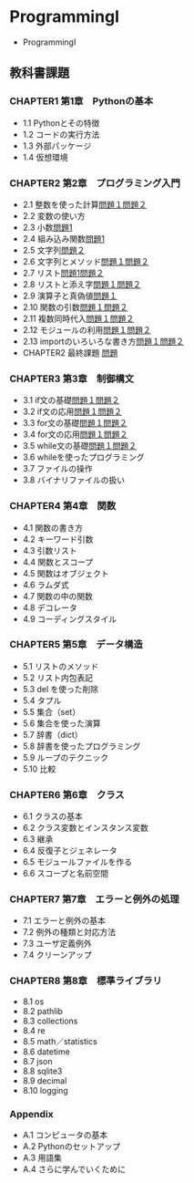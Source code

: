 # ProgrammingI
- ProgrammingI
## 教科書課題
### CHAPTER1 第1章　Pythonの基本
- 1.1 Pythonとその特徴
- 1.2 コードの実行方法
- 1.3 外部パッケージ
- 1.4 仮想環境
### CHAPTER2 第2章　プログラミング入門
- 2.1 整数を使った計算[問題１](./CHAPTER02/Q2_1_1.py)[問題２](./CHAPTER02/Q2_1_2.py)
- 2.2 変数の使い方
- 2.3 小数[問題1](./CHAPTER02/Q2_3_1.py)
- 2.4 組み込み関数[問題1](./CHAPTER02/Q2_4_1.py)
- 2.5 文字列[問題２](./CHAPTER02/Q2_5_2.py)
- 2.6 文字列とメソッド[問題１](./CHAPTER02/Q2_6_1.py)[問題２](./CHAPTER02/Q2_6_2.py)
- 2.7 リスト[問題1](./CHAPTER02/Q2_7_1.py)[問題２](./CHAPTER02/Q2_7_2.py)
- 2.8 リストと添え字[問題１](./CHAPTER02/Q2_8_1.py)[問題２](./CHAPTER02/Q2_8_2.py)
- 2.9 演算子と真偽値[問題１](./CHAPTER02/Q2_9_1.py)
- 2.10 関数の引数[問題１](./CHAPTER02/Q2_10_1.py)[問題２](./CHAPTER02/Q2_10_2.py)
- 2.11 複数同時代入[問題１](./CHAPTER02/Q2_11_1.py)[問題２](./CHAPTER02/Q2_11_2.py) 
- 2.12 モジュールの利用[問題１](./CHAPTER02/Q2_12_1.py)[問題２](./CHAPTER02/Q2_12_2.py)
- 2.13 importのいろいろな書き方[問題１](./CHAPTER02/Q2_13_1.py)[問題２](./CHAPTER02/Q2_13_2.py)
- CHAPTER2 最終課題 [問題](./CHAPTER02/Q2_final.py)
### CHAPTER3 第3章　制御構文
- 3.1 if文の基礎[問題１](./CHAPTER03/Q3_1_1.py)[問題２](./CHAPTER03/Q3_1_2.py)
- 3.2 if文の応用[問題１](./CHAPTER03/Q3_2_1.py)[問題２](./CHAPTER03/Q3_2_2.py)
- 3.3 for文の基礎[問題１](./CHAPTER03/Q3_3_1.py)[問題２](./CHAPTER03/Q3_3_2.py)
- 3.4 for文の応用[問題１](./CHAPTER03/Q3_4_1.py)[問題２](./CHAPTER03/Q3_4_2.py)
- 3.5 while文の基礎[問題１](./CHAPTER03/Q3_5_1.py)[問題２](./CHAPTER03/Q3_5_2.py)
- 3.6 whileを使ったプログラミング
- 3.7 ファイルの操作
- 3.8 バイナリファイルの扱い
### CHAPTER4 第4章　関数
- 4.1 関数の書き方
- 4.2 キーワード引数
- 4.3 引数リスト
- 4.4 関数とスコープ
- 4.5 関数はオブジェクト
- 4.6 ラムダ式
- 4.7 関数の中の関数
- 4.8 デコレータ
- 4.9 コーディングスタイル
### CHAPTER5 第5章　データ構造
- 5.1 リストのメソッド
- 5.2 リスト内包表記
- 5.3 del を使った削除
- 5.4 タプル
- 5.5 集合（set）
- 5.6 集合を使った演算
- 5.7 辞書（dict）
- 5.8 辞書を使ったプログラミング
- 5.9 ループのテクニック
- 5.10 比較
### CHAPTER6 第6章　クラス
- 6.1 クラスの基本
- 6.2 クラス変数とインスタンス変数
- 6.3 継承
- 6.4 反復子とジェネレータ
- 6.5 モジュールファイルを作る
- 6.6 スコープと名前空間
### CHAPTER7 第7章　エラーと例外の処理
- 7.1 エラーと例外の基本
- 7.2 例外の種類と対応方法
- 7.3 ユーザ定義例外
- 7.4 クリーンアップ
### CHAPTER8 第8章　標準ライブラリ
- 8.1 os
- 8.2 pathlib
- 8.3 collections
- 8.4 re
- 8.5 math／statistics
- 8.6 datetime
- 8.7 json
- 8.8 sqlite3
- 8.9 decimal
- 8.10 logging
### Appendix
- A.1 コンピュータの基本
- A.2 Pythonのセットアップ
- A.3 用語集
- A.4 さらに学んでいくために

